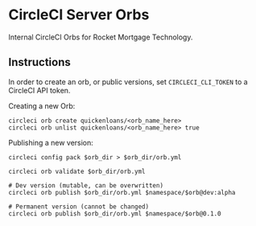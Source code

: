 # CircleCI Server Orbs

Internal CircleCI Orbs for Rocket Mortgage Technology.

## Instructions

In order to create an orb, or public versions, set `CIRCLECI_CLI_TOKEN` to a CircleCI API token.

Creating a new Orb:
```
circleci orb create quickenloans/<orb_name_here>
circleci orb unlist quickenloans/<orb_name_here> true
```

Publishing a new version:
```
circleci config pack $orb_dir > $orb_dir/orb.yml

circleci orb validate $orb_dir/orb.yml

# Dev version (mutable, can be overwritten)
circleci orb publish $orb_dir/orb.yml $namespace/$orb@dev:alpha

# Permanent version (cannot be changed)
circleci orb publish $orb_dir/orb.yml $namespace/$orb@0.1.0
```
